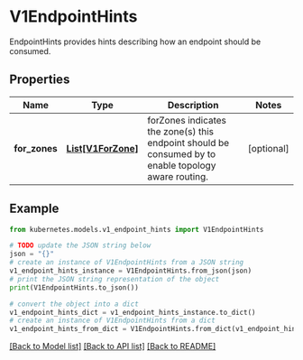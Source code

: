 # V1EndpointHints

EndpointHints provides hints describing how an endpoint should be consumed.

## Properties

Name | Type | Description | Notes
------------ | ------------- | ------------- | -------------
**for_zones** | [**List[V1ForZone]**](V1ForZone.md) | forZones indicates the zone(s) this endpoint should be consumed by to enable topology aware routing. | [optional] 

## Example

```python
from kubernetes.models.v1_endpoint_hints import V1EndpointHints

# TODO update the JSON string below
json = "{}"
# create an instance of V1EndpointHints from a JSON string
v1_endpoint_hints_instance = V1EndpointHints.from_json(json)
# print the JSON string representation of the object
print(V1EndpointHints.to_json())

# convert the object into a dict
v1_endpoint_hints_dict = v1_endpoint_hints_instance.to_dict()
# create an instance of V1EndpointHints from a dict
v1_endpoint_hints_from_dict = V1EndpointHints.from_dict(v1_endpoint_hints_dict)
```
[[Back to Model list]](../README.md#documentation-for-models) [[Back to API list]](../README.md#documentation-for-api-endpoints) [[Back to README]](../README.md)


